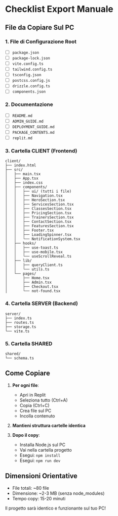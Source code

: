 # Checklist Export Manuale

## File da Copiare Sul PC

### 1. File di Configurazione Root
- [ ] `package.json` 
- [ ] `package-lock.json`
- [ ] `vite.config.ts`
- [ ] `tailwind.config.ts`
- [ ] `tsconfig.json`
- [ ] `postcss.config.js`
- [ ] `drizzle.config.ts`
- [ ] `components.json`

### 2. Documentazione
- [ ] `README.md`
- [ ] `ADMIN_GUIDE.md` 
- [ ] `DEPLOYMENT_GUIDE.md`
- [ ] `PACKAGE_CONTENTS.md`
- [ ] `replit.md`

### 3. Cartella CLIENT (Frontend)
```
client/
├── index.html
├── src/
│   ├── main.tsx
│   ├── App.tsx
│   ├── index.css
│   ├── components/
│   │   ├── ui/ (tutti i file)
│   │   ├── Navigation.tsx
│   │   ├── HeroSection.tsx
│   │   ├── ServicesSection.tsx
│   │   ├── ClassesSection.tsx
│   │   ├── PricingSection.tsx
│   │   ├── TrainersSection.tsx
│   │   ├── ContactSection.tsx
│   │   ├── FeaturesSection.tsx
│   │   ├── Footer.tsx
│   │   ├── LoadingSpinner.tsx
│   │   └── NotificationSystem.tsx
│   ├── hooks/
│   │   ├── use-toast.ts
│   │   ├── use-mobile.tsx
│   │   └── useScrollReveal.ts
│   ├── lib/
│   │   ├── queryClient.ts
│   │   └── utils.ts
│   └── pages/
│       ├── Home.tsx
│       ├── Admin.tsx
│       ├── Checkout.tsx
│       └── not-found.tsx
```

### 4. Cartella SERVER (Backend)
```
server/
├── index.ts
├── routes.ts
├── storage.ts
└── vite.ts
```

### 5. Cartella SHARED
```
shared/
└── schema.ts
```

## Come Copiare

1. **Per ogni file**:
   - Apri in Replit
   - Seleziona tutto (Ctrl+A)
   - Copia (Ctrl+C)
   - Crea file sul PC
   - Incolla contenuto

2. **Mantieni struttura cartelle identica**

3. **Dopo il copy**:
   - Installa Node.js sul PC
   - Vai nella cartella progetto
   - Esegui: `npm install`
   - Esegui: `npm run dev`

## Dimensioni Orientative
- File totali: ~80 file
- Dimensione: ~2-3 MB (senza node_modules)
- Tempo copy: 15-20 minuti

Il progetto sarà identico e funzionante sul tuo PC!